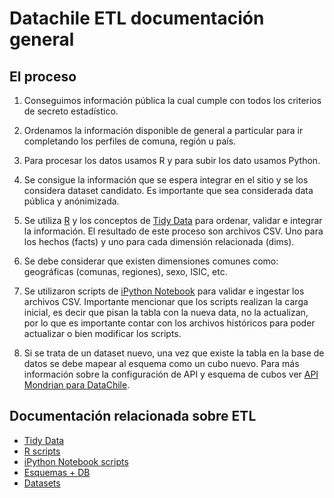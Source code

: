 # Datachile ETL documentación general

## El proceso

1. Conseguimos información pública la cual cumple con todos los criterios de secreto estadístico.
2. Ordenamos la información disponible de general a particular para ir completando los perfiles de comuna, región u país.
3. Para procesar los datos usamos R y para subir los dato usamos Python.

1.	Se consigue la información que se espera integrar en el sitio y se los considera dataset candidato. Es importante que sea considerada data pública y anónimizada.
2.	Se utiliza [R](r.md) y los conceptos de [Tidy Data](tidy.md) para ordenar, validar e integrar la información. El resultado de este proceso son archivos CSV. Uno para los hechos (facts) y uno para cada dimensión relacionada (dims).
3. 	Se debe considerar que existen dimensiones comunes como: geográficas (comunas, regiones), sexo, ISIC, etc.
4.	Se utilizaron scripts de [iPython Notebook](python.md) para validar e ingestar los archivos CSV. Importante mencionar que los scripts realizan la carga inicial, es decir que pisan la tabla con la nueva data, no la actualizan, por lo que es importante contar con los archivos históricos para poder actualizar o bien modificar los scripts.
5.	Si se trata de un dataset nuevo, una vez que existe la tabla en la base de datos se debe mapear al esquema como un cubo nuevo. Para más información sobre la configuración de API y esquema de cubos ver [API Mondrian para DataChile](https://github.com/Datawheel/datachile-mondrian).

## Documentación relacionada sobre ETL

*   [Tidy Data](tidy.md)
*   [R scripts](r.md)
*   [iPython Notebook scripts](python.md)
*   [Esquemas + DB](db.md)
*   [Datasets](datasets.md)
